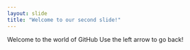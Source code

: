 ```yaml
---
layout: slide
title: "Welcome to our second slide!"
---
```

Welcome to the world of GitHub
Use the left arrow to go back!
